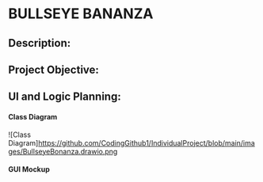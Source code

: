 # BULLSEYE BANANZA

## Description:
## Project Objective:
## UI and Logic Planning: 
#### Class Diagram
![Class Diagram]https://github.com/CodingGithub1/IndividualProject/blob/main/images/BullseyeBonanza.drawio.png
#### GUI Mockup

